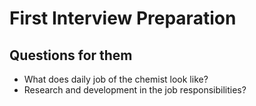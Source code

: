 # First Interview Preparation


## Questions for them
* What does daily job of the chemist look like?
* Research and development in the job responsibilities?